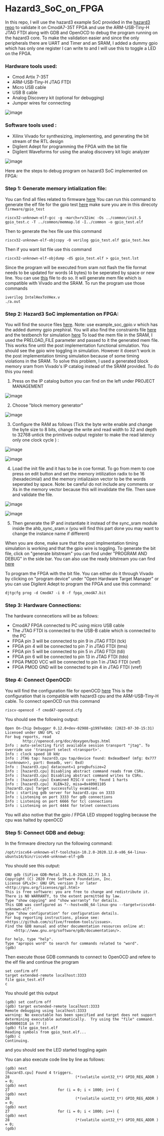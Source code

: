 # Hazard3_SoC_on_FPGA
In this repo, I will use the hazard3 example SoC provided in the [hazard3 repo](https://github.com/Wren6991/Hazard3/tree/master) to validate it on CmodA7-35T FPGA and use the ARM-USB-Tiny-H JTAG FTDI along with GDB and OpenOCD to debug the program running on the hazard3 core. To make the validation easier and since the only peripherals there are UART and Timer and an SRAM, I added a dummy gpio which has only one register I can write to and I will use this to toggle a LED on the FPGA. 

### Hardware tools used:
* Cmod Artix 7-35T
* ARM-USB-Tiny-H JTAG FTDI
* Micro USB cable
* USB B cable 
* Analog Discovery kit (optional for debugging)
* Jumper wires for connecting

![image](https://github.com/NouranAbdelaziz/Hazard3_SoC_on_FPGA/assets/79912650/fc6b6260-00cc-4e66-8760-9bb2c8144707)


### Software tools used :
* Xilinx Vivado for synthesizing, implementing, and generating the bit stream of the RTL design
* Digilent Adept for programming the FPGA with the bit file
* Digilent Waveforms for using the analog discovery kit logic analyzer

![image](https://github.com/NouranAbdelaziz/Hazard3_SoC_on_FPGA/assets/79912650/2f208df8-6d40-4466-95ab-4bb3811922a2)


Here are the steps to debug program on hazard3 SoC implemented on FPGA:
### Step 1: Generate memory intialization file:
You can find all files related to firmware [here](https://github.com/NouranAbdelaziz/Hazard3_SoC_on_FPGA/tree/main/firmware)
You can run this command to generate the elf file for the gpio test [here](https://github.com/NouranAbdelaziz/Hazard3_SoC_on_FPGA/tree/main/firmware/gpio_test)
make sure you are in this direcoty ``firmware/gpio_test``
```
riscv32-unknown-elf-gcc -g -march=rv32imc -Os ../common/init.S gpio_test.c -T ../common/memmap.ld -I../common -o gpio_test.elf
```
Then to generate the hex file use this command
```
riscv32-unknown-elf-objcopy -O verilog gpio_test.elf gpio_test.hex
```
Then if you want list file use this command 
```
riscv32-unknown-elf-objdump -dS gpio_test.elf > gpio_test.lst
```
Since the program will be executed from sram not flash the file format needs to be updated for words (4 bytes) to be seperated by space or new line. You can use [this](https://github.com/NouranAbdelaziz/Hazard3_SoC_on_FPGA/blob/main/firmware/gpio_test/IntelHexToVHex.v) file to do so. It will generate mem file which is compatible with Vivado and the SRAM. 
To run the program use those commands
```
iverilog IntelHexToVHex.v
./a.out
```

### Step 2: Hazard3 SoC implementation on FPGA:
You will find the source files [here](https://github.com/NouranAbdelaziz/Hazard3_SoC_on_FPGA/tree/main/src). Note: use example_soc_gpio.v which has the added dummy gpio prephiral. You will also find the constraints file [here](https://github.com/NouranAbdelaziz/Hazard3_SoC_on_FPGA/tree/main/constr) and the testbench for simulation [here](https://github.com/NouranAbdelaziz/Hazard3_SoC_on_FPGA/tree/main/sim)
To load the mem file in the SRAM, I used the PRELOAD_FILE parameter and passed to it the generated mem file. This works fine until the post implementation functional simulation. You should see the gpio wire toggling in simulation. However it doesn't work in the post implementation timing simulation because of some timing violations in the SRAM. 
To solve this problem, I used a generated block memory sram from Vivado's IP catalog instead of the SRAM provided. 
To do this you need:
  1) Press on the IP catalog button you can find on the left under PROJECT MANAGEMENT
     
  ![image](https://github.com/NouranAbdelaziz/Hazard3_SoC_on_FPGA/assets/79912650/1e9cdd1d-63d3-41df-8c56-1218f1165254)

  2) Choose "block memory generator"

  ![image](https://github.com/NouranAbdelaziz/Hazard3_SoC_on_FPGA/assets/79912650/1b6b78cb-a7bf-4950-ad0c-4343300e2bbc)

  3) Configure the RAM as follows (Tick the byte write enable and change the byte size to 8 bits, change the write and read width to 32 and depth to 32768 untick 
      the primitives output register to make the read latency only one clock cycle ) :

  ![image](https://github.com/NouranAbdelaziz/Hazard3_SoC_on_FPGA/assets/79912650/1e941ab9-8550-45b8-b4da-a2d45714ff63)
    
  ![image](https://github.com/NouranAbdelaziz/Hazard3_SoC_on_FPGA/assets/79912650/d61730ed-7f3c-45fe-ad7e-b0e892bbcb55)

  4) Load the init file and it has to be in coe format. To go from mem to coe press on edit button and set the memory intilization radix to be 16 (hexadecimial) 
     and the memory intializaion vector to be the words seperated by space. Note: be careful do not include any comments or Xs in the memory vector because this 
     will invalidate the file. Then save and validate the file. 

  ![image](https://github.com/NouranAbdelaziz/Hazard3_SoC_on_FPGA/assets/79912650/df169aa6-3c3a-4769-8532-de905aec45cd)

  ![image](https://github.com/NouranAbdelaziz/Hazard3_SoC_on_FPGA/assets/79912650/0d46b5b7-e380-4304-bd4b-9d3899edd092)

  5) Then generate the IP and instantiate it instead of the sync_sram module inside the ahb_sync_sram.v (you will find this part done you may want to change the instance name if different)

When you are done, make sure that the post implmentation timing simulation is working and that the gpio wire is toggling. 
To generate the bit file, click on "generate bitstream" you can find under "PROGRAM AND DEBUG" in the side bar. You can also use the ready bitstream you can find [here]()

To program the FPGA with the bit file. You can either do it through Vivado by clicking on "program device" under "Open Hardware Target Manager" or you can use Digilent Adept to program the FPGA and use this command:
```
djtgcfg prog -d CmodA7 -i 0 -f fpga_cmodA7.bit
```

### Step 3: Hardware Connections: 
The hardware connecetions will be as follows: 
* CmodA7 FPGA connected to PC using micro USB cable
* The JTAG FTDI is connected to the USB-B cable which is connected to the PC 
* FPGA pin 3 will be connected to pin 9 in JTAG FTDI (tck)
* FPGA pin 4 will be connected to pin 7 in JTAG FTDI (tms)
* FPGA pin 5 will be connected to pin 5 in JTAG FTDI (tdi)
* FPGA pin 6 will be connected to pin 13 in JTAG FTDI (tdo)
* FPGA PMOD VCC will be connected to pin 1 in JTAG FTDI (vref)
* FPGA PMOD GND will be connected to pin 4 in JTAG FTDI (vref)

### Step 4: Connect OpenOCD:
You will find the configuration file for openOCD [here](https://github.com/NouranAbdelaziz/Hazard3_SoC_on_FPGA/blob/main/OpenOCD_cfg/cmodA7-openocd.cfg) This is the configuration that is compatible with hazard3 cpu and the ARM-USB-Tiny-H cable. To connect openOCD run this command

```
riscv-openocd -f cmodA7-openocd.cfg
```
You should see the following output:
```
Open On-Chip Debugger 0.12.0+dev-02988-g1997e68dc (2023-07-30-15:31)
Licensed under GNU GPL v2
For bug reports, read
        http://openocd.org/doc/doxygen/bugs.html
Info : auto-selecting first available session transport "jtag". To override use 'transport select <transport>'.
Info : clock speed 10 kHz
Info : JTAG tap: hazard3.cpu tap/device found: 0xdeadbeef (mfg: 0x777 (<unknown>), part: 0xeadb, ver: 0xd)
Info : [hazard3.cpu] datacount=1 progbufsize=2
Info : [hazard3.cpu] Disabling abstract command reads from CSRs.
Info : [hazard3.cpu] Disabling abstract command writes to CSRs.
Info : [hazard3.cpu] Examined RISC-V core; found 1 harts
Info : [hazard3.cpu]  XLEN=32, misa=0x40901105
[hazard3.cpu] Target successfully examined.
Info : starting gdb server for hazard3.cpu on 3333
Info : Listening on port 3333 for gdb connections
Info : Listening on port 6666 for tcl connections
Info : Listening on port 4444 for telnet connections
```
You will also notive that the gpio / FPGA LED stopped toggling because the cpu was halted by openOCD 

### Step 5: Connect GDB and debug:

In the firmware directory run the following command:
```
/opt/riscv64-unknown-elf-toolchain-10.2.0-2020.12.8-x86_64-linux-ubuntu14/bin/riscv64-unknown-elf-gdb
```
You should see this output:
```
GNU gdb (SiFive GDB-Metal 10.1.0-2020.12.7) 10.1
Copyright (C) 2020 Free Software Foundation, Inc.
License GPLv3+: GNU GPL version 3 or later <http://gnu.org/licenses/gpl.html>
This is free software: you are free to change and redistribute it.
There is NO WARRANTY, to the extent permitted by law.
Type "show copying" and "show warranty" for details.
This GDB was configured as "--host=x86_64-linux-gnu --target=riscv64-unknown-elf".
Type "show configuration" for configuration details.
For bug reporting instructions, please see:
<https://github.com/sifive/freedom-tools/issues>.
Find the GDB manual and other documentation resources online at:
    <http://www.gnu.org/software/gdb/documentation/>.

For help, type "help".
Type "apropos word" to search for commands related to "word".
(gdb)
```
Then execute those GDB commands to connect to OpenOCD and refere to the elf file and continue the program 

```
set confirm off
target extended-remote localhost:3333
file gpio_test.elf
c
```
You should get this output 

```
(gdb) set confirm off
(gdb) target extended-remote localhost:3333
Remote debugging using localhost:3333
warning: No executable has been specified and target does not support
determining executable automatically.  Try using the "file" command.
0x00000318 in ?? ()
(gdb) file gpio_test.elf
Reading symbols from gpio_test.elf...
(gdb) c
Continuing.
```
and you should see the LED started toggling again 

You can also execute code line by line as follows:

```
(gdb) next
[hazard3.cpu] Found 4 triggers.
28                              (*(volatile uint32_t*) GPIO_REG_ADDR ) = 0;
(gdb) next
27                      for (i = 0; i < 1000; i++) {
(gdb) next
28                              (*(volatile uint32_t*) GPIO_REG_ADDR ) = 0;
(gdb) next
27                      for (i = 0; i < 1000; i++) {
(gdb) next
28                              (*(volatile uint32_t*) GPIO_REG_ADDR ) = 0;
(gdb) 
```
